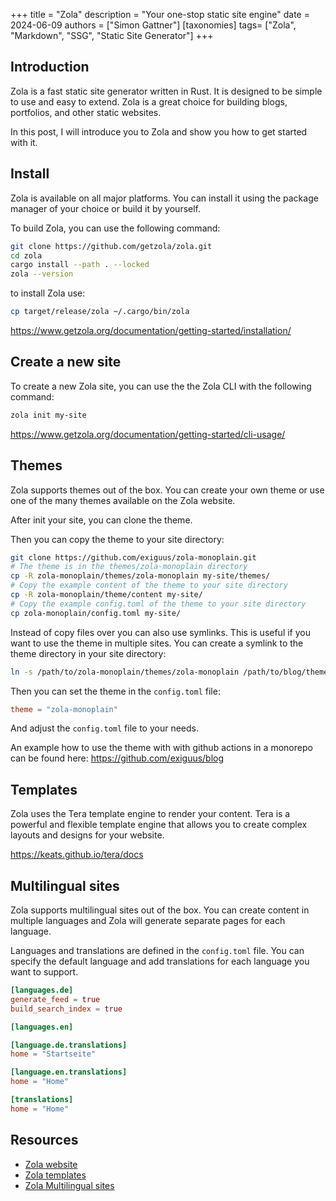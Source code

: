 +++
title = "Zola"
description = "Your one-stop static site engine"
date = 2024-06-09
authors = ["Simon Gattner"]
[taxonomies]
tags= ["Zola", "Markdown", "SSG", "Static Site Generator"]
+++

## Introduction

Zola is a fast static site generator written in Rust. It is designed to be simple to use and easy to extend. Zola is a great choice for building blogs, portfolios, and other static websites.

In this post, I will introduce you to Zola and show you how to get started with it.

## Install

Zola is available on all major platforms. You can install it using the package manager of your choice or build it by yourself.

To build Zola, you can use the following command:

```bash
git clone https://github.com/getzola/zola.git
cd zola
cargo install --path . --locked
zola --version
```

to install Zola use:

```bash
cp target/release/zola ~/.cargo/bin/zola
```

<https://www.getzola.org/documentation/getting-started/installation/>

## Create a new site

To create a new Zola site, you can use the the Zola CLI with the following command:

```bash
zola init my-site
```

<https://www.getzola.org/documentation/getting-started/cli-usage/>

## Themes

Zola supports themes out of the box. You can create your own theme or use one of the many themes available on the Zola website.

After init your site, you can clone the theme.

Then you can copy the theme to your site directory:

```bash
git clone https://github.com/exiguus/zola-monoplain.git
# The theme is in the themes/zola-monoplain directory
cp -R zola-monoplain/themes/zola-monoplain my-site/themes/
# Copy the example content of the theme to your site directory
cp -R zola-monoplain/theme/content my-site/
# Copy the example config.toml of the theme to your site directory
cp zola-monoplain/config.toml my-site/
```

Instead of copy files over you can also use symlinks. This is useful if you want to use the theme in multiple sites. You can create a symlink to the theme directory in your site directory:

```bash
ln -s /path/to/zola-monoplain/themes/zola-monoplain /path/to/blog/themes/zola-monoplain
```

Then you can set the theme in the `config.toml` file:

```toml
theme = "zola-monoplain"
```

And adjust the `config.toml` file to your needs.

An example how to use the theme with with github actions in a monorepo can be found here: <https://github.com/exiguus/blog>

## Templates

Zola uses the Tera template engine to render your content. Tera is a powerful and flexible template engine that allows you to create complex layouts and designs for your website.

<https://keats.github.io/tera/docs>

## Multilingual sites

Zola supports multilingual sites out of the box. You can create content in multiple languages and Zola will generate separate pages for each language.

Languages and translations are defined in the `config.toml` file. You can specify the default language and add translations for each language you want to support.

```toml
[languages.de]
generate_feed = true
build_search_index = true

[languages.en]

[language.de.translations]
home = "Startseite"

[language.en.translations]
home = "Home"

[translations]
home = "Home"
```

## Resources

- [Zola website](https://www.getzola.org/)
- [Zola templates](https://www.getzola.org/documentation/templates/overview/)
- [Zola Multilingual sites](https://www.getzola.org/documentation/content/multilingual/)
